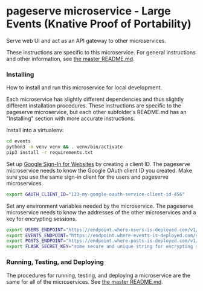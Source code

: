 # pageserve microservice - Large Events (Knative Proof of Portability)

Serve web UI and act as an API gateway to other microservices.

These instructions are specific to this microservice. For general instructions and other information, see [the master README.md](../README.md).

### Installing

How to install and run this microservice for local development.

Each microservice has slightly different dependencies and thus slightly different installation procedures. These instructions are specific to the pageserve microservice, but each other subfolder's README.md has an "Installing" section with more accurate instructions.

Install into a virtualenv:

```sh
cd events
python3 -m venv venv && . venv/bin/activate
pip3 install -r requirements.txt
```

Set up [Google Sign-In for Websites](https://developers.google.com/identity/sign-in/web/sign-in) by creating a client ID. The pageserve microservice needs to know the Google OAuth client ID you created. Make sure you use the same sign-in client for the users and pageserve microservices.

```sh
export GAUTH_CLIENT_ID="123-my-google-oauth-service-client-id-456"
```

Set any environment variables needed by the microservice. The pageserve microservice needs to know the addresses of the other microservices and a key for encrypting sessions.

```sh
export USERS_ENDPOINT="https://endpoint.where-users-is-deployed.com/v1/"
export EVENTS_ENDPOINT="https://endpoint.where-events-is-deployed.com/v1/"
export POSTS_ENDPOINT="https://endpoint.where-posts-is-deployed.com/v1/"
export FLASK_SECRET_KEY="some secure and unique string for encrypting sessions"
```

### Running, Testing, and Deploying

The procedures for running, testing, and deploying a microservice are the same for all of the microservices. See [the master README.md](../README.md).

